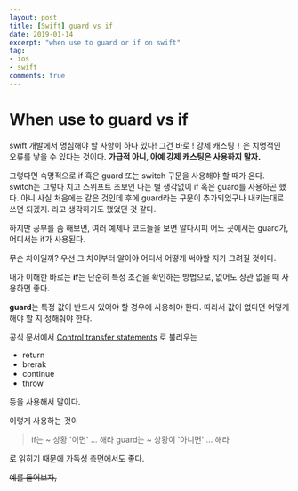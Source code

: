 ```yaml
---
layout: post
title: [Swift] guard vs if
date: 2019-01-14
excerpt: "when use to guard or if on swift"
tag:
- ios
- swift
comments: true
---
```


# When use to guard vs if

swift 개발에서 명심해야 할 사항이 하나 있다!
그건 바로 ! 강제 캐스팅 `!` 은 치명적인 오류를 낳을 수 있다는 것이다. **가급적 아니, 아예 강제 캐스팅은 사용하지 말자.**

그렇다면 숙명적으로 if 혹은 guard 또는 switch 구문을 사용해야 할 때가 온다. switch는 그렇다 치고 스위프트 초보인 나는 별 생각없이 if 혹은 guard를 사용하곤 했다. 아니 사실 처음에는 같은 것인데 후에 guard라는 구문이 추가되었구나 내키는대로 쓰면 되겠지. 라고 생각하기도 했었던 것 같다. 

하지만 공부를 좀 해보면, 여러 예제나 코드들을 보면 알다시피 어느 곳에서는 guard가, 어디서는 if가 사용된다.  

무슨 차이일까? 우선 그 차이부터 알아야 어디서 어떻게 써야할 지가 그려질 것이다.

내가 이해한 바로는
**if**는 단순히 특정 조건을 확인하는 방법으로, 없어도 상관 없을 때 사용하면 좋다.

**guard**는 특정 값이 반드시 있어야 할 경우에 사용해야 한다. 따라서 값이 없다면 어떻게 해야 할 지 정해줘야 한다. 

공식 문서에서 [Control transfer statements](https://docs.swift.org/swift-book/ReferenceManual/Statements.html) 로 불리우는 

- return
- brerak
- continue
- throw

등을 사용해서 말이다.  

이렇게 사용하는 것이 
> if는 ~ 상황 '이면' ... 해라
 guard는 ~ 상황이 '아니면' ... 해라

로 읽히기 때문에 가독성 측면에서도 좋다.

~~예를 들어보자,~~